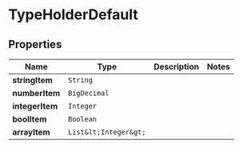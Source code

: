 

# TypeHolderDefault


## Properties

Name | Type | Description | Notes
------------ | ------------- | ------------- | -------------
**stringItem** | `String` |  | 
**numberItem** | `BigDecimal` |  | 
**integerItem** | `Integer` |  | 
**boolItem** | `Boolean` |  | 
**arrayItem** | `List&lt;Integer&gt;` |  | 






